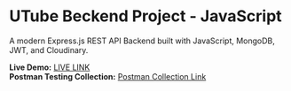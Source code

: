 # UTube Beckend Project - JavaScript

A modern Express.js REST API Backend built with JavaScript, MongoDB, JWT, and Cloudinary.

**Live Demo:** [LIVE LINK](https://utube.web3ngineer.in/api/v1/healthcheck)  
**Postman Testing Collection:** [Postman Collection Link](https://documenter.getpostman.com/view/33610151/2sA35BbPtT)
